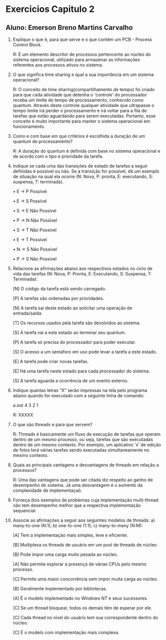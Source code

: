 # Exercicios Capitulo 2
## Aluno: Emerson Breno Martins Carvalho

1. Explique o que é, para que serve e o que contém um PCB - Process Control Block.

    R:  É um elemento descritor de processos pertencente ao núcleo do sistema operacional, utilizado para armazenar as informações
referentes aos processos ativos no sistema.

2. O que significa time sharing e qual a sua importância em um sistema operacional?

    R:  O conceito de time sharing(compartilhamento de tempo) foi criado para que cada atividade que detenha o 'controle' do processador receba um limite de tempo de processamento, conhecido como quantum. Através deste controle qualquer atividade que ultrapasse o tempo limite irá perder o processamento e irá voltar para a fila de tarefas que estão aguardando para serem executadas. Portanto, esse conceito é muito importante para manter o sistema operacional em funcionamento.  

3. Como e com base em que critérios é escolhida a duração de um quantum de processamento?

    R:  A duração do quantum é definida com base no sistema operacional e de acordo com o tipo e prioridade da tarefa.

5. Indique se cada uma das transições de estado de tarefas a seguir definidas é possível ou não. Se a transição for possível, dê um exemplo de situação na qual ela ocorre (N: Nova, P: pronta, E: executando, S: suspensa, T: terminada).

    • E → P   Possível

    • E → S   Possível

    • S → E   Não Possível

    • P → N   Não Possível

    • S → T   Não Possível

    • E → T   Possível

    • N → S   Não Possível

    • P → S   Não Possível

6. Relacione as afirmações abaixo aos respectivos estados no ciclo de vida das tarefas (N: Nova, P: Pronta, E: Executando, S: Suspensa, T: Terminada):

    [N] O código da tarefa está sendo carregado.

    [P] A tarefas são ordenadas por prioridades.

    [N] A tarefa sai deste estado ao solicitar uma operação de entrada/saída.

    [T] Os recursos usados pela tarefa são devolvidos ao sistema.

    [S] A tarefa vai a este estado ao terminar seu quantum.

    [P] A tarefa só precisa do processador para poder executar.

    [S] O acesso a um semáforo em uso pode levar a tarefa a este estado.

    [E] A tarefa pode criar novas tarefas.

    [E] Há uma tarefa neste estado para cada processador do sistema.

    [S] A tarefa aguarda a ocorrência de um evento externo.

8. Indique quantas letras “X” serão impressas na tela pelo programa abaixo quando for executado com a seguinte linha de comando:
    
    a.out 4 3 2 1

    R:  XXXXX

9. O que são threads e para que servem?

    R:  Threads é basicamente um fluxo de execução de tarefas que operam dentro de um mesmo processo, ou seja, tarefas que são executadas dentro de um mesmo contexto. Por exemplo, um aplicativo 'x' de edição de fotos terá várias tarefas sendo executadas simultaneamente no mesmo contexto.

10. Quais as principais vantagens e desvantagens de threads em relação a processos?

    R:  Uma das vantagens que pode ser citada diz respeito ao ganho de desempenho do sistema. Já uma desvantagem é o aumento da complexidade de implementaçaõ.

11. Forneça dois exemplos de problemas cuja implementação multi-thread não tem desempenho melhor que a respectiva implementação sequencial.

12. Associe as afirmações a seguir aos seguintes modelos de threads: a) many-to-one (N:1); b) one-to-one (1:1); c) many-to-many (N:M):
    
    [A] Tem a implementação mais simples, leve e eficiente.

    [B] Multiplexa os threads de usuário em um pool de threads de núcleo.

    [B] Pode impor uma carga muito pesada ao núcleo.

    [A] Não permite explorar a presença de várias CPUs pelo mesmo processo.

    [C] Permite uma maior concorrência sem impor muita carga ao núcleo.

    [B] Geralmente implementado por bibliotecas.

    [A] É o modelo implementado no Windows NT e seus sucessores.

    [C] Se um thread bloquear, todos os demais têm de esperar por ele.

    [C] Cada thread no nível do usuário tem sua correspondente dentro do núcleo.
    
    [C] É o modelo com implementação mais complexa.
